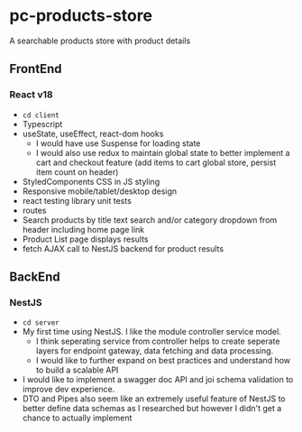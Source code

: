 # pc-products-store

A searchable products store with product details

## FrontEnd

### React v18

- `cd client`
- Typescript
- useState, useEffect, react-dom hooks
  - I would have use Suspense for loading state
  - I would also use redux to maintain global state to better implement a cart and checkout feature (add items to cart global store, persist item count on header)
- StyledComponents CSS in JS styling
- Responsive mobile/tablet/desktop design
- react testing library unit tests
- routes
- Search products by title text search and/or category dropdown from header including home page link
- Product List page displays results
- fetch AJAX call to NestJS backend for product results

## BackEnd

### NestJS

- `cd server`
- My first time using NestJS. I like the module controller service model.
  - I think seperating service from controller helps to create seperate layers for endpoint gateway, data fetching and data processing.
  - I would like to further expand on best practices and understand how to build a scalable API
- I would like to implement a swagger doc API and joi schema validation to improve dev experience.
- DTO and Pipes also seem like an extremely useful feature of NestJS to better define data schemas as I researched but however I didn't get a chance to actually implement

